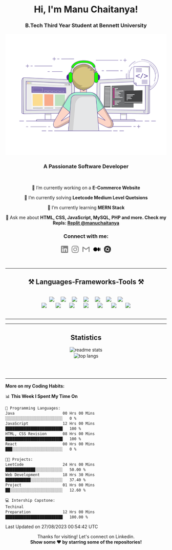 <h1 align="center">Hi, I'm Manu Chaitanya!</h1>
<h3 align="center">B.Tech Third Year Student at Bennett University</h3>

 <p align = "center"> <img  title="Manu Chaitanya" alt="Manu Chaitanya" width="600" src="./logos/animation.gif" /> </p>
<h3 align="center">A Passionate Software Developer</h3>

<br/>

<div align="center">
 
 🔭 I’m currently working on a **E-Commerce Website**

 🦾 I’m currently solving **Leetcode Medium Level Quetsions**
 
 🌱 I’m currently learning **MERN Stack**

 💬 Ask me about **HTML, CSS, JavaScript, MySQL, PHP and more. Check my Repls: [Replit @manuchaitanya](https://replit.com/@ManuChaitanya)**

 </div>
 <h3 align = "center">
Connect with me: </b><br>
<br>
<a href="www.linkedin.com/in/manuchaitanya"><img align="center" title="LinkedIn - Manu Chaitanya" alt="LinkedIn" width="22px" src="./logos/linkedin.svg" /></a>&nbsp;&nbsp;
<a href="https://www.instagram.com/m7chaitanya/"><img align="center" title="Instagram - Manu Chaitanya" alt="Instagram" width="22px" src="./logos/instagram.svg" /></a>&nbsp;&nbsp;
<a href="mailto:root2924100@gmail.com"><img align="center" title="Mail - Manu Chaitanya" alt="Mail" width="22px" src="./logos/gmail.svg" /></a>&nbsp;&nbsp;
<a href="https://medium.com/@manuchaitanya"><img align="center" title="Medium - Manu Chaitanya" alt="Medium" width="22px" src="./logos/medium-icon-svgrepo-com.svg" /></a>&nbsp;&nbsp;
<a href="https://replit.com/@ManuChaitanya"><img align="center" title="Replit - Manu Chaitanya" alt="Replit" width="22px" src="./logos/replit.svg" /></a>
 </h3>
<br>

 <hr/>
 
<h2 align="center">⚒️ Languages-Frameworks-Tools ⚒️</h2>
<br/>
<div align="center">
    <img src="https://skillicons.dev/icons?i=java" />&nbsp;&nbsp;&nbsp;&nbsp;
    <img src="https://skillicons.dev/icons?i=html" />&nbsp;&nbsp;&nbsp;&nbsp;
 <img src="https://skillicons.dev/icons?i=css" />&nbsp;&nbsp;&nbsp;&nbsp;
 <img src="https://skillicons.dev/icons?i=javascript" />&nbsp;&nbsp;&nbsp;&nbsp;
 <img src="https://skillicons.dev/icons?i=bootstrap" />&nbsp;&nbsp;&nbsp;&nbsp;
 <img src="https://skillicons.dev/icons?i=mysql" />&nbsp;&nbsp;&nbsp;&nbsp;
 <img src="https://skillicons.dev/icons?i=php" />
 
 <br>
    <img src="https://skillicons.dev/icons?i=react" />&nbsp;&nbsp;&nbsp;&nbsp;&nbsp;&nbsp;
    <img src="https://skillicons.dev/icons?i=mongodb" />&nbsp;&nbsp;&nbsp;&nbsp;&nbsp;&nbsp;
    <img src="https://skillicons.dev/icons?i=nodejs" />&nbsp;&nbsp;&nbsp;&nbsp;&nbsp;&nbsp;
    <img src="https://skillicons.dev/icons?i=express" />&nbsp;&nbsp;&nbsp;&nbsp;&nbsp;&nbsp;
    <img src="https://skillicons.dev/icons?i=vscode" />&nbsp;&nbsp;&nbsp;&nbsp;&nbsp;&nbsp;
    <img src="https://skillicons.dev/icons?i=git" />&nbsp;&nbsp;&nbsp;&nbsp;&nbsp;&nbsp;
    <img src="https://skillicons.dev/icons?i=github" />
</div>

<br/>
<hr/>


<hr/>

<h2 align="center">Statistics</h2>

<div align=center>
 <img width=500 src="https://github-readme-stats-salesp07.vercel.app/api?username=manuchaitanya17&count_private=true&show_icons=true&theme=react&rank_icon=github&border_radius=10" alt="readme stats" />
 <br>
  <img width=500 align="center" src="https://github-readme-stats-salesp07.vercel.app/api/top-langs/?username=manuchaitanya17&langs_count=8&layout=compact&theme=react&border_radius=10&size_weight=1&count_weight=1&exclude_repo=github-readme-stats" alt="top langs" />
</div>

<br/><br/>
<hr/>

**More on my Coding Habits:**
<br>

<!--START_SECTION:waka-->


📊 **This Week I Spent My Time On** 

```text
💬 Programming Languages: 
Java                     00 Hrs 00 Mins        ░░░░░░░░░░░░░░░░░░░░░░░░░   0 % 
JavaScript               12 Hrs 00 Mins        █████████████████████████   100 %
HTML, CSS Revision       08 Hrs 00 Mins        █████████████████████████   100 % 
React                    00 Hrs 00 Mins        ███░░░░░░░░░░░░░░░░░░░░░░   0 % 

🐱‍💻 Projects:
LeetCode                 24 Hrs 00 Mins        █████████████░░░░░░░░░░░░   50.00 % 
Web Development          18 Hrs 30 Mins        ███████████░░░░░░░░░░░░░░   37.40 % 
Project                  01 Hrs 00 Mins        ██░░░░░░░░░░░░░░░░░░░░░░░   12.60 % 

💻 Intership Capstone: 
Techinal
Preparation              12 Hrs 00 Mins        █████████████████████████   100.00 % 
```
Last Updated on 27/08/2023 00:54:42 UTC

<p align="center">
    Thanks for visiting!
    Let's connect on Linkedin.
    <br>
    <b>
      Show some ❤️ by starring some of the repositories!
    </b>
</p>

<br/>

